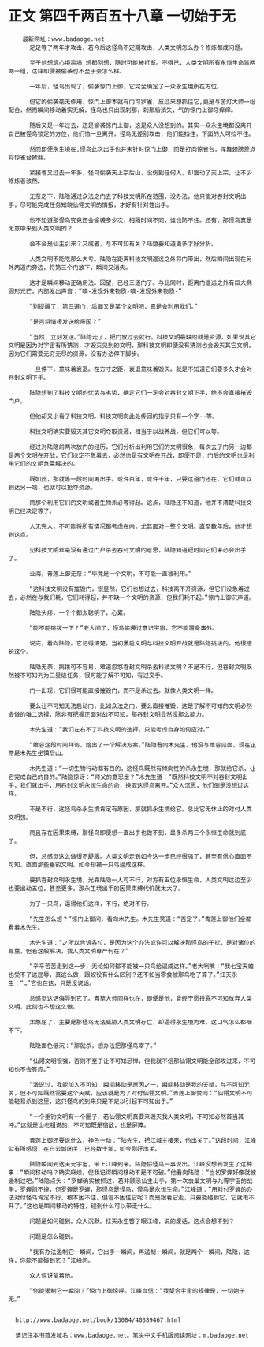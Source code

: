 # 正文 第四千两百五十八章 一切始于无
        最新网址：www.badaoge.net
          足足等了两年才攻击，若今后这怪鸟不定期攻击，人类文明怎么办？修炼都成问题。
      
          至于他想筑心境高墙,想都别想，随时可能被打断。不得已，人类文明所有永恒生命皆两两一组，这样即便被偷袭也不至于会怎么样。
      
          一年后，怪鸟出现了，偷袭惊门上御，它完全确定了一众永生境所在方位。
      
          但它的偷袭毫无作用，惊门上御本就有门可罗雀，反过来想抓住它,更是与苦灯大师一组配合，然而瞬间移动着实无解，怪鸟也只出现刹那，刹那后消失，气的惊门上御牙痒痒。
      
          随后又是一年过去，还是偷袭惊门上御，这是众人没想到的。其实一众永生境都没离开自己被怪鸟锁定的方位，他们怕一旦离开，怪鸟无差别攻击，他们能挡住，下面的人可挡不住。
      
          然而即便永生境在,怪鸟此次出手也并未针对惊门上御，而是打向惊雀台，挥舞翅膀差点将惊雀台掀翻。
      
          紧接着又过去一年多，怪鸟偷袭天上宗后山，没伤到任何人，却震动了天上宗，让不少修炼者骇然。
      
          无奈之下，陆隐通过众法之门去了科技文明所在范围，没办法，他只能对吞封文明出手，尽可能完成任务知晓仙翎文明的情报，才好有针对性出手。
      
          他不知道那怪鸟究竟还会偷袭多少次，相隔时间不同，谁也防不住。还有，那怪鸟真是无意中来到人类文明的？
      
          会不会是仙主引来？又或者，与不可知有关？陆隐要知道更多才好分析。
      
          人类文明不能吃那么大亏。陆隐在距离科技文明遥远之外将门带出，然后瞬间出现在另外两道门旁边，将第三个门放下，瞬间又消失。
      
          这才是瞬间移动正确用法。回望，已经三道门了。与此同时，距离门遥远之外有巨大椭圆形光芒，内部发出声音：“嘀-发现外来物质-嘀-发现外来物质-”
      
          “别提醒了，第三道门，后面又是某个文明吧，真是会利用我们。”
      
          “是否将情报发送给帝国？”
      
          “当然，立刻发送。”陆隐走了，把门放过去就行。科技文明最缺的就是资源，如果说其它文明是因为对宇宙有所猜测，才毁灭见到的文明，那科技文明即便没有猜测也会毁灭其它文明，因为它们需要无穷无尽的资源，没有办法停下脚步。
      
          一旦停下，意味着衰退。在方寸之距，衰退意味着毁灭。就是不知道它们要多久才会对吞封文明下手。
      
          陆隐想到了科技文明的优势与劣势，确定它们一定会对吞封文明下手，绝不会直接摧毁门户。
      
          但他却又小看了科技文明。科技文明向此处传回的指示只有一个字--等。
      
          科技文明确实要毁灭其它文明夺取资源，相当于以战养战，但它们可以等。
      
          经过对陆隐前两次放门的经历，它们分析出利用它们的文明很急，每次去了门另一边都是两个文明在开战，它们决定不急着去，必然也是有文明在开战，即便不是，门后的文明也是利用它们的文明急需解决的。
      
          既如此，那就等一段时间再出手。或许百年，或许千年，只要这道门还在，它们就可以到达另一端，也就可以抢夺资源。
      
          而那个利用它们的文明或者生物未必等得起。这点，陆隐还不知道，他并不清楚科技文明已经决定等了。
      
          人无完人，不可能将所有情况都考虑在内，尤其面对一整个文明。直至数年后，他才想到这点。
      
          见科技文明丝毫没有通过门户杀去吞封文明的意思，陆隐知道短时间它们未必会出手了。
      
          业海，青莲上御无奈：“毕竟是一个文明，不可能一直被利用。”
      
          “这科技文明没有摧毁门，很显然，它们也想过去，科技离不开资源，但它们没急着过去，必然在与我们耗，它们耗得起，并不缺一个文明的资源，但我们耗不起。”惊门上御沉声道。
      
          陆隐头疼，一个个都太聪明了，心累。
      
          “能不能挑拨一下？”老大问了，怪鸟偷袭过意识宇宙，它不能置身事外。
      
          说完，看向陆隐。它记得清楚，当初黑启文明与科技文明开战就是陆隐挑拨的，他很擅长这个。
      
          陆隐无奈，挑拨可不容易，难道忽悠吞封文明杀去科技文明？不是不行，但吞封文明既然被不可知列为三星级任务，很可能了解不可知，有过交手。
      
          门一出现，它们很可能直接摧毁门，而不是杀过去。就像人类文明一样。
      
          要么让不可知无法启动门，比如众法之门，要么直接摧毁，这是了解不可知的文明必然会做的唯二选择，除非有把握正面对战不可知，那吞封文明显然没那么能力。
      
          木先生道：“我们左右不了科技文明的选择，只能考虑自身如何应对。”
      
          “维容这段时间拜访，给出了一个解决方案。”陆隐看向木先生，他没与维容见面，现在正常是木先生坐镇后山。
      
          木先生道：“一切生物行动都有目的，这怪鸟既然有倾向性的杀永生境，那就给它杀，让它完成自己的目的。”陆隐惊讶：“师父的意思是？”木先生道：“既然科技文明不对吞封文明出手，我们就出手，用吞封文明永恒生命的命，换取这怪鸟离开。”众人沉思，他们倒是没想过这样。
      
          不是不行，这怪鸟杀永生境肯定有原因，那就抓永生境给它。总比它无休止的对付人类文明强。
      
          而且存在因果束缚，那怪鸟即便想一直出手也做不到，最多杀两三个永恒生命就到底了。
      
          但，总感觉这么做很不舒服。人类文明走到如今这一步已经很强了，甚至有信心直面不可知，直面那些垂钓文明，如今却被一只鸟逼成这样。
      
          要抓吞封文明永生境，光靠陆隐一人可不行，对方有五位永恒生命，人类文明这边至少也要出动五位，甚至更多，那永生境出手的因果束缚代价就太大了。
      
          为了一只鸟，逼得他们这样，不行，绝对不行。
      
          “先生怎么想？”惊门上御问，看向木先生。木先生笑道：“否定了。”青莲上御他们全都看着木先生。
      
          木先生道：“之所以告诉各位，是因为这个办法或许可以解决那怪鸟的干扰，是对诸位的尊重，但若这般解决，我人类文明尊严何在？”
      
          “辛辛苦苦走到这一步，无论如何都不能被一只鸟给逼成这样。”老大咧嘴：“我七宝天蟾也受不了这屈辱，真这么做，跟奴役有什么区别？还不如当零食被那鸟吃了算了。”扛天永生：“…”它也在这，只是没说话。
      
          总感觉这话侮辱到它了。青草大师同样也在，即便是他，曾经宁愿投靠不可知放弃人类文明，此刻也不想这么做。
      
          太憋屈了，主要是那怪鸟无法威胁人类文明存亡，却逼得永生境为难，这口气怎么都咽不下。
      
          陆隐面色低沉：“那就杀，想办法把那怪鸟宰了。”
      
          “仙翎文明很强，否则不至于让不可知忌惮，但我就不信那仙翎文明能全部攻过来，不可知也不会答应。”
      
          “澈说过，我能加入不可知，瞬间移动是原因之一，瞬间移动是我的天赋，与不可知无关，但不可知既然需要这个天赋，应该就是为了对付仙翎文明。”青莲上御赞同：“仙翎文明不可能轻易杀到这里，这只怪鸟的到来只是不足以引起不可知出手。”
      
          “一个垂钓文明有一个圈子，若仙翎文明真要来毁灭我人类文明，不可知必然首当其冲。”这就是山老祖说的，不可知既是宿敌，也是屏障。
      
          青莲上御还要说什么，神色一动：“陆先生，把江城主接来，他出关了。”这段时间，江峰似有所感悟，在白云城闭关，已经数十年，如今刚好出关。
      
          陆隐瞬间到达天元宇宙，带上江峰到来。陆隐将怪鸟一事说出，江峰没想到发生了这种事：“瞬间移动吗？确实麻烦，但我记得瞬间移动不是不可破。”他看向陆隐：“当初罗蝉好像就被遏制过吧。”陆隐点头：“罗蝉确实被抓过，若非顾忌仙主出手，第一次虫巢文明与九霄宇宙的战争，罗蝉跑不掉，但罗蝉是罗蝉，那怪鸟是怪鸟，怪鸟是永恒生命。”江峰道：“用对付罗蝉的办法对付怪鸟肯定不行，根本困不住，但若不困住它呢？而是跟着它走，只要能碰到它，它就甩不开了。”这也是瞬间移动的特性，碰到什么可以带走什么。
      
          问题是如何碰到。众人沉默。扛天永生瞥了眼江峰，说的废话，这点会想不到？
      
          问题是怎么碰到。
      
          “我有办法遏制它一瞬间，它出手一瞬间，再遏制一瞬间，就是两个一瞬间，陆隐，这样，你能不能碰到它？”江峰问。
      
          众人惊讶望着他。
      
          “你能遏制它一瞬间？”惊门上御惊呼。江峰自信：“我契合宇宙的规律是，一切始于无。”
      
      
      http://www.badaoge.net/book/13084/40389467.html
      
      请记住本书首发域名：www.badaoge.net。笔尖中文手机版阅读网址：m.badaoge.net